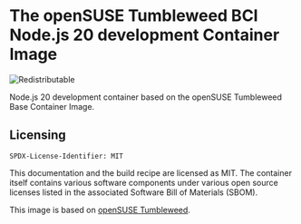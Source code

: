 # The openSUSE Tumbleweed BCI Node.js 20 development Container Image
![Redistributable](https://img.shields.io/badge/Redistributable-Yes-green)


Node.js 20 development container based on the openSUSE Tumbleweed Base Container Image.

## Licensing

`SPDX-License-Identifier: MIT`

This documentation and the build recipe are licensed as MIT.
The container itself contains various software components under various open source licenses listed in the associated
Software Bill of Materials (SBOM).

This image is based on [openSUSE Tumbleweed](https://get.opensuse.org/tumbleweed/).
